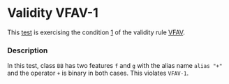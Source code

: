 # Validity VFAV-1

This [test](.) is exercising the condition [1](../Readme.md) of the validity rule [VFAV](../../vfav/Readme.md).

### Description

In this test, class `BB` has two features `f` and `g` with the alias name `alias "+"` and the operator `+` is binary in both cases. This violates `VFAV-1`.
